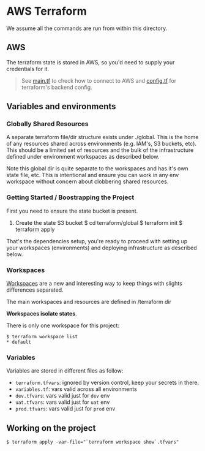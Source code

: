 # AWS Terraform

We assume all the commands are run from within this directory.

## AWS

The terraform state is stored in AWS, so you'd need to supply your credentials for it.

> See [main.tf](main.tf) to check how to connect to AWS and [config.tf](config.tf) for terraform's backend config.

## Variables and environments

### Globally Shared Resources
A separate terraform file/dir structure exists under ./global. This is the home of any resources shared across environments (e.g. IAM's, S3 buckets, etc). This should be a limited set of resources and the bulk of the infrastructure defined under environment workspaces as described below.

Note this global dir is quite separate to the workspaces and has it's own state file, etc. This is intentional and ensure you can work in any env workspace without concern about clobbering shared resources.

### Getting Started / Boostrapping the Project

First you need to ensure the state bucket is present.

1. Create the state S3 bucket
$ cd terraform/global
$ terraform init
$ terraform apply

That's the dependencies setup, you're ready to proceed with setting up your workspaces (environments) and deploying infrastructure as described below.

### Workspaces

[Workspaces](https://www.terraform.io/docs/state/workspaces.html) are a new and interesting way to keep things with slights differences separated.

The main workspaces and resources are defined in /terraform dir

**Workspaces isolate states**.

There is only one workspace for this project:

```console
$ terraform workspace list  
* default
```

### Variables

Variables are stored in different files as follow:

* `terraform.tfvars`: ignored by version control, keep your secrets in there.
* `variables.tf`: vars valid across all environments
* `dev.tfvars`: vars valid just for `dev` env
* `uat.tfvars`: vars valid just for `uat` env
* `prod.tfvars`: vars valid just for `prod` env

## Working on the project

```console
$ terraform apply -var-file="`terraform workspace show`.tfvars"
```
